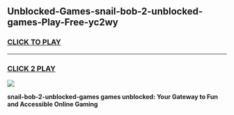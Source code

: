 
## Unblocked-Games-snail-bob-2-unblocked-games-Play-Free-yc2wy
<h3>
<a href="https://premium76.site?title=snail-bob-2-unblocked-games&ref=23A">CLICK TO PLAY</a></h3>
<hr>

<h3>
<a href="https://premium76.site?title=snail-bob-2-unblocked-games&ref=23A">CLICK 2 PLAY</a>
  
</h3>

<a href="https://premium76.site?title=snail-bob-2-unblocked-games&ref=23A"><img src="https://clearcache.store/games.png"></a>


**snail-bob-2-unblocked-games games unblocked: Your Gateway to Fun and Accessible Online Gaming**
